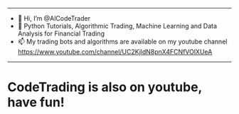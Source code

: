 - ---------------------------------------------------------------------------------------------------------------------------------
- 👋 Hi, I’m @AlCodeTrader                                                                                                       
- 👀 Python Tutorials, Algorithmic Trading, Machine Learning and Data Analysis for Financial Trading                             
- 📫 My trading bots and algorithms are available on my youtube channel https://www.youtube.com/channel/UC2KjldN8pnX4FCNfVOlXUeA 
- ---------------------------------------------------------------------------------------------------------------------------------
# CodeTrading is also on youtube, have fun!
